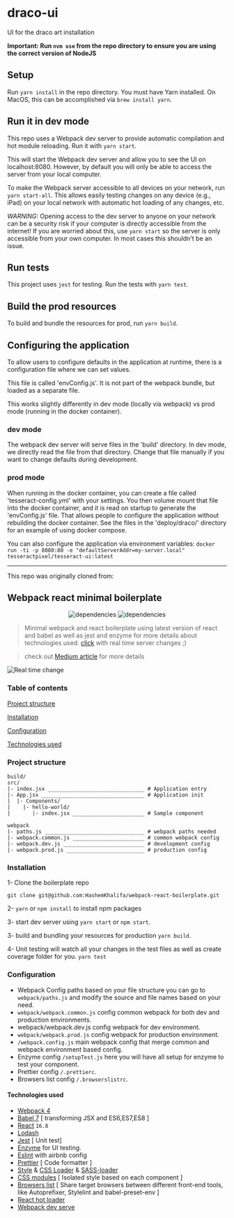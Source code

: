 # draco-ui

UI for the draco art installation

**Important: Run `nvm use` from the repo directory to ensure you are using the correct version of NodeJS**

## Setup

Run `yarn install` in the repo directory.  You must have Yarn installed.  On MacOS, this can be accomplished via `brew install yarn`.

## Run it in dev mode

This repo uses a Webpack dev server to provide automatic compilation and hot module reloading.  Run it with `yarn start`.

This will start the Webpack dev server and allow you to see the UI on localhost:8080.  However, by default you will only be able to access the server
from your local computer.

To make the Webpack server accessible to all devices on your network, run `yarn start-all`.  This allows easily testing changes on any
device (e.g., iPad) on your local network with automatic hot loading of any changes, etc.

*WARNING:* Opening access to the dev server to anyone on your network can be a security risk if your computer is directly accessible from the internet!
If you are worried about this, use `yarn start` so the server is only accessible from your own computer.  In most cases this shouldn't be an issue.

## Run tests

This project uses `jest` for testing.  Run the tests with `yarn test`.

## Build the prod resources

To build and bundle the resources for prod, run `yarn build`.


## Configuring the application

To allow users to configure defaults in the application at runtime, there is a configuration file where we can set values.

This file is called 'envConfig.js'.  It is not part of the webpack bundle, but loaded as a separate file.

This works slightly differently in dev mode (locally via webpack) vs prod mode (running in the docker container).

### dev mode

The webpack dev server will serve files in the 'build' directory.  In dev mode, we directly read the file from that directory.
Change that file manually if you want to change defaults during development.

### prod mode

When running in the docker container, you can create a file called 'tesseract-config.yml' with your settings.  You then
volume mount that file into the docker container, and it is read on startup to generate the 'envConfig.js' file.  That
allows people to configure the application without rebuilding the docker container.  See the files in the 'deploy/draco/' directory
for an example of using docker compose.

You can also configure the application via environment variables: `docker run -ti -p 8080:80 -e "defaultServerAddr=my-server.local" tesseractpixel/tesseract-ui:latest`

---

This repo was originally cloned from:

## Webpack react minimal boilerplate
<p align="center">
    <img alt="dependencies" title="dependencies" src="https://img.shields.io/david/hashemkhalifa/webpack-react-boilerplate.svg" >
   <img alt="dependencies" title="dependencies" src="https://img.shields.io/github/last-commit/hashemkhalifa/webpack-react-boilerplate.svg" >
</p>

> Minimal webpack and react boilerplate using latest version of react and babel as well as jest and enzyme for more details about technologies used. [click](#technologies-used) 
> with real time server changes ;)

> check out  [Medium article](https://medium.com/@hashem.khalifa/minimal-webpack-and-react-starter-boilerplate-seriously-d90a673e134f) for more details 



![Real time change](https://cdn-images-1.medium.com/max/1600/1*0Slpwk3trmF7kLeoFp5UOw.gif)

### Table of contents
[Project structure](#project-structure)

[Installation](#installation)

[Configuration](#configuration)

[Technologies used](#technologies-used)

### Project structure

````
build/
src/
|- index.jsx _______________________________ # Application entry 
|- App.jsx _________________________________ # Application init
|  |- Components/
|    |- hello-world/ 
|       |- index.jsx _______________________ # Sample component

webpack
|- paths.js ________________________________ # webpack paths needed
|- webpack.common.js _______________________ # common webpack config
|- webpack.dev.js __________________________ # development config
|- webpack.prod.js _________________________ # production config      
````


### Installation

1- Clone the boilerplate repo

`git clone git@github.com:HashemKhalifa/webpack-react-boilerplate.git`

2- `yarn` or `npm install` to install npm packages

3- start dev server using `yarn start` or `npm start`.

3- build and bundling your resources for production `yarn build`.

4- Unit testing will watch all your changes in the test files as well as create coverage folder for you. 
`yarn test`


### Configuration
* Webpack Config paths based on your file structure you can go to `webpack/paths.js` and modify the source and file names based on your need.
* `webpack/webpack.common.js` config common webpack for both dev and production environments.
* webpack/webpack.dev.js config webpack for dev environment.
* `webpack/webpack.prod.js` config webpack for production environment.
* `/webpack.config.js` main webpack config that merge common and webpack environment based config.
* Enzyme config `/setupTest.js` here you will have all setup for enzyme to test your component.
* Prettier config `/.prettierc`.
* Browsers list config `/.browserslistrc`.


#### Technologies used


* [Webpack 4](https://github.com/webpack/webpack) 
* [Babel 7](https://github.com/babel/babel) [ transforming JSX and ES6,ES7,ES8 ]
* [React](https://github.com/facebook/react) `16.8`
* [Lodash](https://github.com/lodash/lodash)
* [Jest](https://github.com/facebook/jest) [ Unit test]
* [Enzyme](http://airbnb.io/enzyme/) for UI testing.
* [Eslint](https://github.com/eslint/eslint/) with airbnb config
* [Prettier](https://github.com/prettier/prettier) [ Code formatter ]
* [Style](https://github.com/webpack-contrib/style-loader) & [CSS Loader](https://github.com/webpack-contrib/css-loader) & [SASS-loader](https://github.com/webpack-contrib/sass-loader)
* [CSS modules](https://github.com/css-modules/css-modules) [ Isolated style based on each component ]
* [Browsers list](https://github.com/browserslist/browserslist) [ Share target browsers between different front-end tools, like Autoprefixer, Stylelint and babel-preset-env ]
* [React hot loader](https://github.com/gaearon/react-hot-loader)
* [Webpack dev serve](https://github.com/webpack/webpack-dev-server) 
